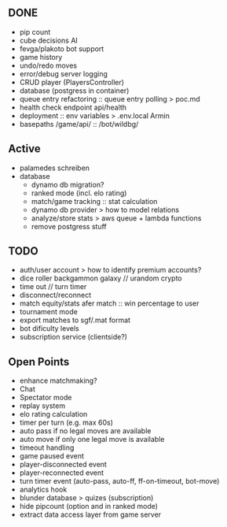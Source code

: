 ## DONE
- pip count
- cube decisions AI
- fevga/plakoto bot support
- game history
- undo/redo moves
- error/debug server logging
- CRUD player (PlayersController)
- database (postgress in container)
- queue entry refactoring :: queue entry polling > poc.md
- health check endpoint api/health
- deployment :: env variables > .env.local Armin
- basepaths /game/api/ :: /bot/wildbg/

## Active
- palamedes schreiben
- database
    - dynamo db migration?
    - ranked mode (incl. elo rating)
    - match/game tracking :: stat calculation
    - dynamo db provider > how to model relations
    - analyze/store stats > aws queue + lambda functions
    - remove postgress stuff

## TODO 
- auth/user account > how to identify premium accounts?
- dice roller backgammon galaxy // urandom crypto
- time out // turn timer
- disconnect/reconnect
- match equity/stats afer match :: win percentage to user
- tournament mode
- export matches to sgf/.mat format
- bot dificulty levels
- subscription service (clientside?)

## Open Points
- enhance matchmaking?
- Chat
- Spectator mode
- replay system
- elo rating calculation
- timer per turn (e.g. max 60s)
- auto pass if no legal moves are available
- auto move if only one legal move is available
- timeout handling
- game paused event
- player-disconnected event
- player-reconnected event
- turn timer event (auto-pass, auto-ff, ff-on-timeout, bot-move)
- analytics hook
- blunder database > quizes (subscription)
- hide pipcount (option and in ranked mode)
- extract data access layer from game server